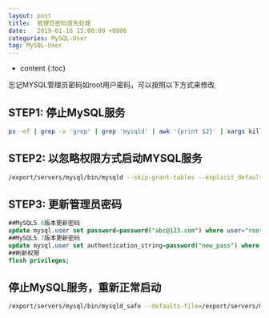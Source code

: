 ```yaml
---
layout: post
title:  管理员密码遗失处理
date:   2019-01-16 15:00:00 +0800
categories: MySQL-User
tag: MySQL-User
---
```


* content
{:toc}


忘记MYSQL管理员密码如root用户密码，可以按照以下方式来修改

## STEP1: 停止MySQL服务
```bash
ps -ef | grep -v 'grep' | grep 'mysqld' | awk '{print $2}' | xargs kill -9
```


## STEP2: 以忽略权限方式启动MYSQL服务
```bash
/export/servers/mysql/bin/mysqld --skip-grant-tables --explicit_defaults_for_timestamp --user=mysql &
```


## STEP3: 更新管理员密码
```sql
##MySQL5.6版本更新密码
update mysql.user set password=password("abc@123.com") where user="root";
##MySQL5.7版本更新密码
update mysql.user set authentication_string=password("new_pass") where user="root";
##刷新权限
flush privileges;
```


## 停止MySQL服务，重新正常启动
```bash
/export/servers/mysql/bin/mysqld_safe --defaults-file=/export/servers/mysql/etc/my.cnf &
```
